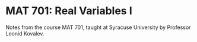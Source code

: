 MAT 701: Real Variables I
====

Notes from the course MAT 701, taught at Syracuse University by Professor Leonid Kovalev.
